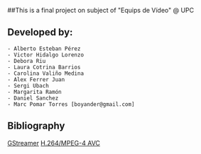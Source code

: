 ##This is a final project on subject of  "Equips de Vídeo"  @ UPC

Developed by:
------------
	- Alberto Esteban Pérez
	- Victor Hidalgo Lorenzo
	- Debora Riu
	- Laura Cotrina Barrios
	- Carolina Valiño Medina		
	- Alex Ferrer Juan
	- Sergi Ubach
	- Margarita Ramón
	- Daniel Sanchez
	- Marc Pomar Torres [boyander@gmail.com]
	
Bibliography
------------
[GStreamer](http://gstreamer.freedesktop.org/)
[H.264/MPEG-4 AVC](http://es.wikipedia.org/wiki/H.264/MPEG-4_AVC)
